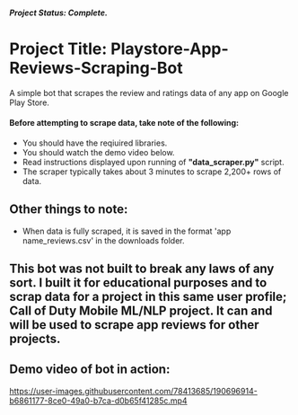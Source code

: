 ##### Project Status: Complete.
# Project Title: Playstore-App-Reviews-Scraping-Bot
A simple bot that scrapes the review and ratings data of any app on Google Play Store.
#### Before attempting to scrape data, take note of the following:
- You should have the reqiuired libraries.
- You should watch the demo video below.
- Read instructions displayed upon running of **"data_scraper.py"** script.
- The scraper typically takes about 3 minutes to scrape 2,200+ rows of data.

## Other things to note:
- When data is fully scraped, it is saved in the format 'app name_reviews.csv' in the downloads folder. 

## This bot was not built to break any laws of any sort. I built it for educational purposes and to scrap data for a project in this same user profile; Call of Duty Mobile ML/NLP project. It can and will be used to scrape app reviews for other projects.
## Demo video of bot in action:

https://user-images.githubusercontent.com/78413685/190696914-b6861177-8ce0-49a0-b7ca-d0b65f41285c.mp4

